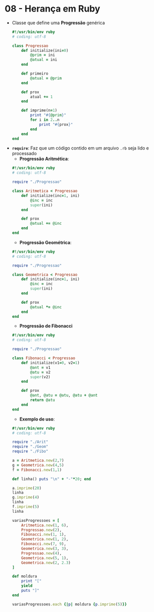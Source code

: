 # 08 - Herança em Ruby
* Classe que define uma **Progressão** genérica
    ```ruby
    #!/usr/bin/env ruby
    # coding: utf-8

    class Progressao
        def initialize(ini=0)
            @prim = ini
            @atual = ini
        end

        def primeiro
            @atual = @prim
        end

        def prox
            atual += 1
        end

        def imprime(n=1)
            print "#{@prim}"
            for i in 2..n
                print "#{prox}"
            end
        end
    end
    ```
* **`require`**: Faz que um código contido em um arquivo `.rb` seja lido e processado
    * **Progressão Aritmética**:
    ```ruby
    #!/usr/bin/env ruby
    # coding: utf-8

    require "./Progressao"

    class Aritmetica < Progressao
        def initialize(inc=1, ini)
            @inc = inc
            super(ini)
        end

        def prox
            @atual += @inc
        end
    end
    ```
    * **Progressão Geométrica**:
    ```ruby
    #!/usr/bin/env ruby
    # coding: utf-8

    require "./Progressao"

    class Geometrica < Progressao
        def initialize(inc=1, ini)
            @inc = inc
            super(ini)
        end

        def prox
            @atual *= @inc
        end
    end
    ```
    * **Progressão de Fibonacci**
    ```ruby
    #!/usr/bin/env ruby
    # coding: utf-8

    require "./Progressao"

    class Fibonacci < Progressao
        def initialize(v1=0, v2=1)
            @ant = v1
            @atu = v2
            super(v2)
        end

        def prox
            @ant, @atu = @atu, @atu + @ant
            return @atu
        end
    end
    ```
    * **Exemplo de uso**:
    ```ruby
    #!/usr/bin/env ruby
    # coding: utf-8

    require "./Arit"
    require "./Geom"
    require "./Fibo"

    a = Aritmetica.new(2,7)
    g = Geometrica.new(4,5)
    f = Fibonacci.new(1,1)

    def linha() puts "\n" + "-"*20; end

    a.imprime(20)
    linha
    g.imprime(4)
    linha
    f.imprime(5)
    linha

    variasProgressoes = [
        Aritmetica.new(1, 6),
        Progressao.new(2),
        Fibonacci.new(1, 1),
        Geometrica.new(1, 2),
        Fibonacci.new(7, 9),
        Geometrica.new(3, 3),
        Progressao.new(4),
        Geometrica.new(5, 1),
        Geometrica.new(2, 2.3)
    ]

    def moldura
        print "["
        yield
        puts "]"
    end

    variasProgressoes.each {|p| moldura {p.imprime(5)}}
    ```


